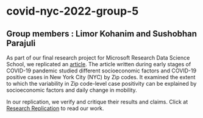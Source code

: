 # covid-nyc-2022-group-5

## Group members : Limor Kohanim and Sushobhan Parajuli

As part of our final research project for Microsoft Research Data Science School, we replicated an [article](https://onlinelibrary.wiley.com/doi/epdf/10.1111/irv.12816). The article written during early stages of COVID-19 pandemic studied different socioeconomic factors and COVID-19 positive cases in New York City (NYC) by Zip codes. It examined the extent to which the variability in Zip code-level case positivity can be explained by socioeconomic factors and daily change in mobility.

In our replication, we verify and critique their results and claims. Click at [Research Replication](https://raw.githubusercontent.com/msr-ds3/covid-nyc-2022-group-5/main/Research-Replication.html) to read our work.
